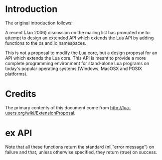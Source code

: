 # Introduction

The original introduction follows:

A recent (Jan 2006) discussion on the mailing list has prompted me to attempt to design an extended API which extends the Lua API by adding functions to the os and io namespaces.

This is not a proposal to modify the Lua core, but a design proposal for an API which extends the Lua core. This API is meant to provide a more complete programming environment for stand-alone Lua programs on today's popular operating systems (Windows, MacOSX and POSIX platforms).






# Credits

The primary contents of this document come from <http://lua-users.org/wiki/ExtensionProposal>.





# ex API

Note that all these functions return the standard (nil,"error message") on failure and that, unless otherwise specified, they return (true) on success.






